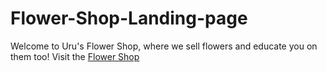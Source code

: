 # Flower-Shop-Landing-page
Welcome to Uru's Flower Shop, where we sell flowers and educate you on them too!
Visit the [Flower Shop](link)

